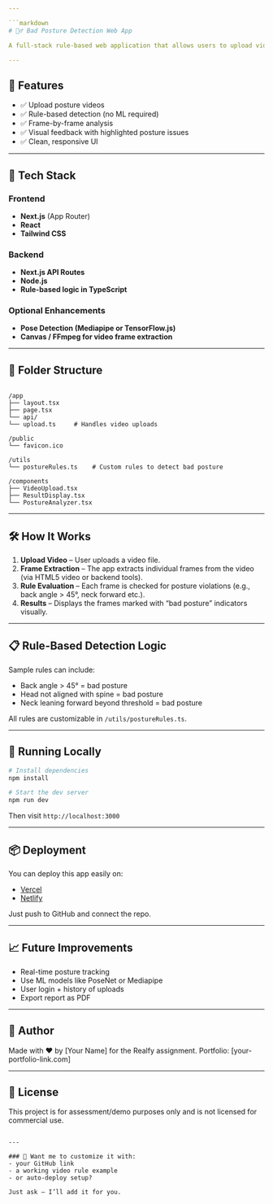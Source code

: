 ```yaml
---

```markdown
# 🧍‍♂️ Bad Posture Detection Web App

A full-stack rule-based web application that allows users to upload videos and receive posture analysis feedback frame by frame. This project was built as a technical assignment for Realfy.

---
```


## 📸 Features

- ✅ Upload posture videos
- ✅ Rule-based detection (no ML required)
- ✅ Frame-by-frame analysis
- ✅ Visual feedback with highlighted posture issues
- ✅ Clean, responsive UI

---

## 🚀 Tech Stack

### Frontend
- **Next.js** (App Router)
- **React**
- **Tailwind CSS**

### Backend
- **Next.js API Routes**
- **Node.js**
- **Rule-based logic in TypeScript**

### Optional Enhancements
- **Pose Detection (Mediapipe or TensorFlow.js)**
- **Canvas / FFmpeg for video frame extraction**

---

## 📂 Folder Structure

```

/app
├── layout.tsx
├── page.tsx
└── api/
└── upload.ts     # Handles video uploads

/public
└── favicon.ico

/utils
└── postureRules.ts    # Custom rules to detect bad posture

/components
├── VideoUpload.tsx
├── ResultDisplay.tsx
└── PostureAnalyzer.tsx

````

---

## 🛠️ How It Works

1. **Upload Video** – User uploads a video file.
2. **Frame Extraction** – The app extracts individual frames from the video (via HTML5 video or backend tools).
3. **Rule Evaluation** – Each frame is checked for posture violations (e.g., back angle > 45°, neck forward etc.).
4. **Results** – Displays the frames marked with “bad posture” indicators visually.

---

## 📋 Rule-Based Detection Logic

Sample rules can include:
- Back angle > 45° = bad posture
- Head not aligned with spine = bad posture
- Neck leaning forward beyond threshold = bad posture

All rules are customizable in `/utils/postureRules.ts`.

---

## 🧪 Running Locally

```bash
# Install dependencies
npm install

# Start the dev server
npm run dev
````

Then visit `http://localhost:3000`

---

## 📦 Deployment

You can deploy this app easily on:

* [Vercel](https://vercel.com)
* [Netlify](https://netlify.com)

Just push to GitHub and connect the repo.

---

## 📈 Future Improvements

* Real-time posture tracking
* Use ML models like PoseNet or Mediapipe
* User login + history of uploads
* Export report as PDF

---

## 🙌 Author

Made with ❤️ by \[Your Name] for the Realfy assignment.
Portfolio: \[your-portfolio-link.com]

---

## 📄 License

This project is for assessment/demo purposes only and is not licensed for commercial use.

```

---

### 🔧 Want me to customize it with:
- your GitHub link
- a working video rule example
- or auto-deploy setup?

Just ask — I’ll add it for you.
```
